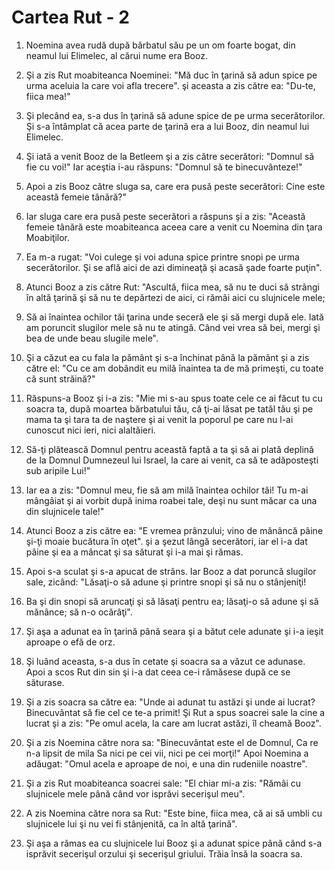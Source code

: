 # Cartea Rut - 2

1. Noemina avea rudă după bărbatul său pe un om foarte bogat, din neamul lui Elimelec, al cărui nume era Booz. 

2. Şi a zis Rut moabiteanca Noeminei: "Mă duc în ţarină să adun spice pe urma aceluia la care voi afla trecere". şi aceasta a zis către ea: "Du-te, fiica mea!" 

3. Şi plecând ea, s-a dus în ţarină să adune spice de pe urma secerătorilor. Şi s-a întâmplat că acea parte de ţarină era a lui Booz, din neamul lui Elimelec. 

4. Şi iată a venit Booz de la Betleem şi a zis către secerători: "Domnul să fie cu voi!" Iar aceştia i-au răspuns: "Domnul să te binecuvânteze!" 

5. Apoi a zis Booz către sluga sa, care era pusă peste secerători: Cine este această femeie tânără?" 

6. Iar sluga care era pusă peste secerători a răspuns şi a zis: "Această femeie tânără este moabiteanca aceea care a venit cu Noemina din ţara Moabiţilor. 

7. Ea m-a rugat: "Voi culege şi voi aduna spice printre snopi pe urma secerătorilor. Şi se află aici de azi dimineaţă şi acasă şade foarte puţin". 

8. Atunci Booz a zis către Rut: "Ascultă, fiica mea, să nu te duci să strângi în altă ţarină şi să nu te depărtezi de aici, ci rămâi aici cu slujnicele mele; 

9. Să ai înaintea ochilor tăi ţarina unde seceră ele şi să mergi după ele. Iată am poruncit slugilor mele să nu te atingă. Când vei vrea să bei, mergi şi bea de unde beau slugile mele". 

10. Şi a căzut ea cu fala la pământ şi s-a închinat până la pământ şi a zis către el: "Cu ce am dobândit eu milă înaintea ta de mă primeşti, cu toate că sunt străină?" 

11. Răspuns-a Booz şi i-a zis: "Mie mi s-au spus toate cele ce ai făcut tu cu soacra ta, după moartea bărbatului tău, că ţi-ai  lăsat pe tatăl tău şi pe mama ta şi tara ta de naştere şi ai venit la poporul pe care nu l-ai cunoscut nici ieri, nici alaltăieri. 

12. Să-ţi plătească Domnul pentru această faptă a ta şi să ai plată deplină de la Domnul Dumnezeul lui Israel, la care ai venit, ca să te adăposteşti sub aripile Lui!" 

13. Iar ea a zis: "Domnul meu, fie să am milă înaintea ochilor tăi! Tu m-ai mângâiat şi ai vorbit după inima roabei tale, deşi nu sunt măcar ca una din slujnicele tale!" 

14. Atunci Booz a zis către ea: "E vremea prânzului; vino de mănâncă pâine şi-ţi moaie bucătura în oţet". şi a şezut lângă secerători, iar el i-a dat pâine şi ea a mâncat şi sa săturat şi i-a mai şi rămas. 

15. Apoi s-a sculat şi s-a apucat de strâns. Iar Booz a dat poruncă slugilor sale, zicând: "Lăsaţi-o să adune şi printre snopi şi să nu o stânjeniţi! 

16. Ba şi din snopi să aruncaţi şi să lăsaţi pentru ea; lăsaţi-o să adune şi să mănânce; să n-o ocărâţi". 

17. Şi aşa a adunat ea în ţarină până seara şi a bătut cele adunate şi i-a ieşit aproape o efă de orz. 

18. Şi luând aceasta, s-a dus în cetate şi soacra sa a văzut ce adunase. Apoi a scos Rut din sin şi i-a dat ceea ce-i rămăsese după ce se săturase. 

19. Şi a zis soacra sa către ea: "Unde ai adunat tu astăzi şi unde ai lucrat? Binecuvântat să fie cel ce te-a primit! Şi Rut a spus soacrei sale la cine a lucrat şi a zis: "Pe omul acela, la care am lucrat astăzi, îl cheamă Booz". 

20. Şi a zis Noemina către nora sa: "Binecuvântat este el de Domnul, Ca re n-a lipsit de mila Sa nici pe cei vii, nici pe cei morţi!" Apoi Noemina a adăugat: "Omul acela e aproape de noi, e una din rudeniile noastre". 

21. Şi a zis Rut moabiteanca soacrei sale: "El chiar mi-a zis: "Rămâi cu slujnicele mele până când vor isprăvi secerişul meu". 

22. A zis Noemina către nora sa Rut: "Este bine, fiica mea, că ai să umbli cu slujnicele lui şi nu vei fi stânjenită, ca în altă ţarină". 

23. Şi aşa a rămas ea cu slujnicele lui Booz şi a adunat spice până când s-a isprăvit secerişul orzului şi secerişul griului. Trăia însă la soacra sa. 


